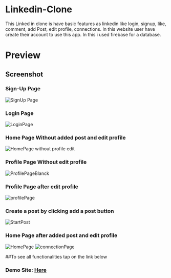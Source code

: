 # Linkedin-Clone
This Linked in clone is have basic features as linkedin like login, signup, like, comment, add Post, edit profile, connections. In this website user have create their account to use this app. In this i used firebase for a database.

# Preview
## Screenshot

### Sign-Up Page
![SignUp Page](https://user-images.githubusercontent.com/120785266/230793651-26347b1e-498c-406e-ab2f-0999d4122a94.PNG)

### Login Page
![LoginPage](https://user-images.githubusercontent.com/120785266/230793647-71a8b9bd-08e2-4f8d-84cf-d1ce572c79e3.PNG)

### Home Page Without added post and edit profile
![HomePage without profile edit](https://user-images.githubusercontent.com/120785266/230793642-4e9dc72d-d325-464a-be7b-99761a707cd1.PNG)

### Profile Page Without edit profile
![ProfilePageBlanck](https://user-images.githubusercontent.com/120785266/230793650-c7bb1be0-f870-4b57-b4ce-284416447acd.PNG)

### Profile Page after edit profile
![profilePage](https://user-images.githubusercontent.com/120785266/230793649-ee3e24fd-aee1-41eb-bd1e-4de88c301eb0.PNG)

### Create a post by clicking add a post button
![StartPost](https://user-images.githubusercontent.com/120785266/230793652-92a21b87-3571-4134-9102-b935eec5e6da.PNG)

### Home Page after added post and edit profile
![HomePage](https://user-images.githubusercontent.com/120785266/230793645-29990e59-10f6-47b8-b0f5-ba139e36326c.PNG)
![connectionPage](https://user-images.githubusercontent.com/120785266/230793641-0336d96c-5fd0-4d5c-95e7-0b46764c40af.PNG)

##To see all functionalities tap on the link below
### Demo Site: [Here](https://linkedin-clone-hifzurrehman.netlify.app)
